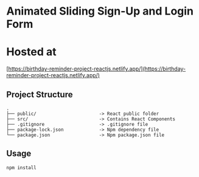 # Animated Sliding Sign-Up and Login Form

# Hosted at 

[https://birthday-reminder-project-reactjs.netlify.app/](https://birthday-reminder-project-reactjs.netlify.app/)


## Project Structure

```
.
├── public/                       -> React public folder
├── src/                          -> Contains React Components
├── .gitignore                    -> .gitignore file
├── package-lock.json             -> Npm dependency file 
└── package.json                  -> Npm package.json file
```


## Usage
```
npm install
```
